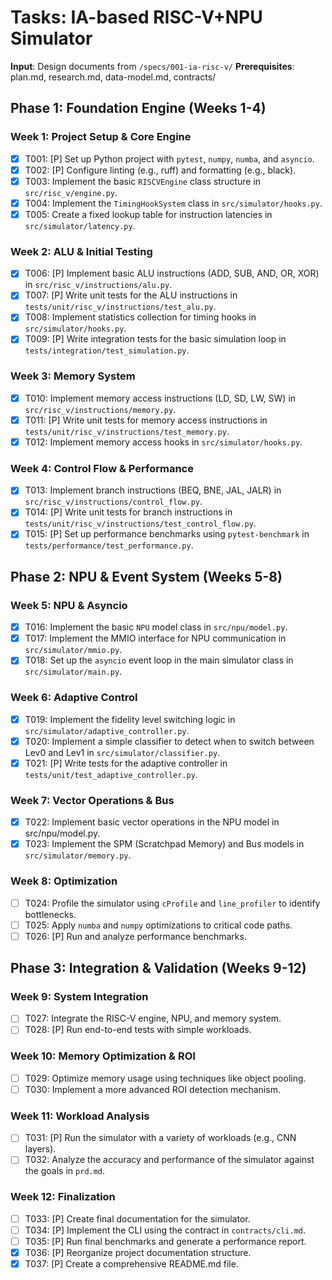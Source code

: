 # Tasks: IA-based RISC-V+NPU Simulator

**Input**: Design documents from `/specs/001-ia-risc-v/`
**Prerequisites**: plan.md, research.md, data-model.md, contracts/

## Phase 1: Foundation Engine (Weeks 1-4)

### Week 1: Project Setup & Core Engine
- [x] T001: [P] Set up Python project with `pytest`, `numpy`, `numba`, and `asyncio`.
- [x] T002: [P] Configure linting (e.g., ruff) and formatting (e.g., black).
- [x] T003: Implement the basic `RISCVEngine` class structure in `src/risc_v/engine.py`.
- [x] T004: Implement the `TimingHookSystem` class in `src/simulator/hooks.py`.
- [x] T005: Create a fixed lookup table for instruction latencies in `src/simulator/latency.py`.

### Week 2: ALU & Initial Testing
- [x] T006: [P] Implement basic ALU instructions (ADD, SUB, AND, OR, XOR) in `src/risc_v/instructions/alu.py`.
- [x] T007: [P] Write unit tests for the ALU instructions in `tests/unit/risc_v/instructions/test_alu.py`.
- [x] T008: Implement statistics collection for timing hooks in `src/simulator/hooks.py`.
- [x] T009: [P] Write integration tests for the basic simulation loop in `tests/integration/test_simulation.py`.

### Week 3: Memory System
- [x] T010: Implement memory access instructions (LD, SD, LW, SW) in `src/risc_v/instructions/memory.py`.
- [x] T011: [P] Write unit tests for memory access instructions in `tests/unit/risc_v/instructions/test_memory.py`.
- [x] T012: Implement memory access hooks in `src/simulator/hooks.py`.

### Week 4: Control Flow & Performance
- [x] T013: Implement branch instructions (BEQ, BNE, JAL, JALR) in `src/risc_v/instructions/control_flow.py`.
- [x] T014: [P] Write unit tests for branch instructions in `tests/unit/risc_v/instructions/test_control_flow.py`.
- [x] T015: [P] Set up performance benchmarks using `pytest-benchmark` in `tests/performance/test_performance.py`.

## Phase 2: NPU & Event System (Weeks 5-8)

### Week 5: NPU & Asyncio
- [x] T016: Implement the basic `NPU` model class in `src/npu/model.py`.
- [x] T017: Implement the MMIO interface for NPU communication in `src/simulator/mmio.py`.
- [x] T018: Set up the `asyncio` event loop in the main simulator class in `src/simulator/main.py`.

### Week 6: Adaptive Control
- [x] T019: Implement the fidelity level switching logic in `src/simulator/adaptive_controller.py`.
- [x] T020: Implement a simple classifier to detect when to switch between Lev0 and Lev1 in `src/simulator/classifier.py`.
- [x] T021: [P] Write tests for the adaptive controller in `tests/unit/test_adaptive_controller.py`.

### Week 7: Vector Operations & Bus
- [x] T022: Implement basic vector operations in the NPU model in src/npu/model.py.
- [x] T023: Implement the SPM (Scratchpad Memory) and Bus models in `src/simulator/memory.py`.

### Week 8: Optimization
- [ ] T024: Profile the simulator using `cProfile` and `line_profiler` to identify bottlenecks.
- [ ] T025: Apply `numba` and `numpy` optimizations to critical code paths.
- [ ] T026: [P] Run and analyze performance benchmarks.

## Phase 3: Integration & Validation (Weeks 9-12)

### Week 9: System Integration
- [ ] T027: Integrate the RISC-V engine, NPU, and memory system.
- [ ] T028: [P] Run end-to-end tests with simple workloads.

### Week 10: Memory Optimization & ROI
- [ ] T029: Optimize memory usage using techniques like object pooling.
- [ ] T030: Implement a more advanced ROI detection mechanism.

### Week 11: Workload Analysis
- [ ] T031: [P] Run the simulator with a variety of workloads (e.g., CNN layers).
- [ ] T032: Analyze the accuracy and performance of the simulator against the goals in `prd.md`.

### Week 12: Finalization
- [ ] T033: [P] Create final documentation for the simulator.
- [ ] T034: [P] Implement the CLI using the contract in `contracts/cli.md`.
- [ ] T035: [P] Run final benchmarks and generate a performance report.
- [x] T036: [P] Reorganize project documentation structure.
- [x] T037: [P] Create a comprehensive README.md file.
